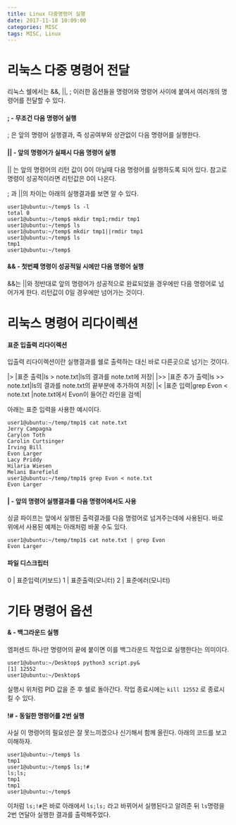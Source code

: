 ```yaml
---
title: Linux 다중명령어 실행
date: 2017-11-18 10:09:00
categories: MISC
tags: MISC, Linux
---
```


# 리눅스 다중 명령어 전달

리눅스 쉘에서는 &&, \|\|, ; 이러한 옵션들을 명령어와 명령어 사이에 붙여서 여러개의 명령어를 전달할 수 있다.

#### ; - 무조건 다음 명령어 실행

; 은 앞의 명령어 실행결과, 즉 성공여부와 상관없이 다음 명령어를 실행한다. 

#### \|\| - 앞의 명령어가 실패시 다음 명령어 실행

\|\| 는 앞의 명령어의 리턴 값이 0이 아닐때 다음 명령어를 실행하도록 되어 있다.
참고로 명령이 성공적이라면 리턴값은 0이 나온다.

; 과  \|\|의 차이는 아래의 실행결과를 보면 알 수 있다.

    user1@ubuntu:~/temp$ ls -l
    total 0
    user1@ubuntu:~/temp$ mkdir tmp1;rmdir tmp1
    user1@ubuntu:~/temp$ ls
    user1@ubuntu:~/temp$ mkdir tmp1||rmdir tmp1
    user1@ubuntu:~/temp$ ls
    tmp1
    user1@ubuntu:~/temp$

#### && - 첫번째 명령이 성공적일 시에만 다음 명령어 실행

&&는 \|\|와 정반대로 앞의 명령어가 성공적으로 완료되었을 경우에만 다음 명령어로 넘어가게 한다.
리턴값이 0일 경우에만 넘어가는 것이다.

# 리눅스 명령어 리다이렉션

#### 표준 입출력 리다이렉션
입출력 리다이렉션이란 실행결과를 쉘로 출력하는 대신 바로 다른곳으로 넘기는 것이다.

|>	|표준 출력|ls > note.txt|ls의 결과를 note.txt에 저장|
|>>	|표준 추가 출력|ls >> note.txt|ls의 결과를 note.txt의 끝부분에 추가하여 저장|
|<	|표준 입력|grep Evon < note.txt |note.txt에서 Evon이 들어간 라인을 검색|

아래는 표준 입력을 사용한 예시이다.

    user1@ubuntu:~/temp/tmp1$ cat note.txt 
    Jerry Campagna  
    Carylon Toth  
    Carolin Curtsinger  
    Irving Bill  
    Evon Larger  
    Lacy Priddy  
    Hilaria Wiesen  
    Melani Barefield  
    user1@ubuntu:~/temp/tmp1$ grep Evon < note.txt 
    Evon Larger 


#### \| - 앞의 명령어 실행결과를 다음 명령어에서도 사용
싱글 파이프는 앞에서 실행된 출력결과를 다음 명렁어로 넘겨주는데에 사용된다.
바로 위에서 사용된 예제는 아래처럼 바꿀 수도 있다.

    user1@ubuntu:~/temp/tmp1$ cat note.txt | grep Evon
    Evon Larger

#### 파일 디스크립터

0	|	표준입력(키보드)
1	|	표준출력(모니터)
2	|	표준에러(모니터)

# 기타 명령어 옵션

#### & - 백그라운드 실행

엠퍼센드 하나만 명령어의 끝에 붙이면 이를 백그라운드 작업으로 실행한다는 의미이다.

    user1@ubuntu:~/Desktop$ python3 script.py&
    [1] 12552
    user1@ubuntu:~/Desktop$

실행시 위처럼 PID 값을 준 후 쉘로 돌아간다. 작업 종료시에는 `kill 12552` 로 종료시킬 수 있다.

#### !# - 동일한 명령어를 2번 실행

사실 이 명령어의 필요성은 잘 못느끼겠으나 신기해서 함께 올린다.
아래의 코드를 보고 이해하자.

    user1@ubuntu:~/temp$ ls
    tmp1
    user1@ubuntu:~/temp$ ls;!#
    ls;ls;
    tmp1
    tmp1
    user1@ubuntu:~/temp$ 

이처럼 `ls;!#`은 바로 아래에서 `ls;ls;` 라고 바뀌어서 실행된다고 알려준 뒤 `ls`명령을 2번 연달아 실행한 결과를 출력해주었다.
